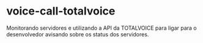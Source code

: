 # voice-call-totalvoice
Monitorando servidores e utilizando a API da TOTALVOICE para ligar para o desenvolvedor avisando sobre os status dos servidores.
